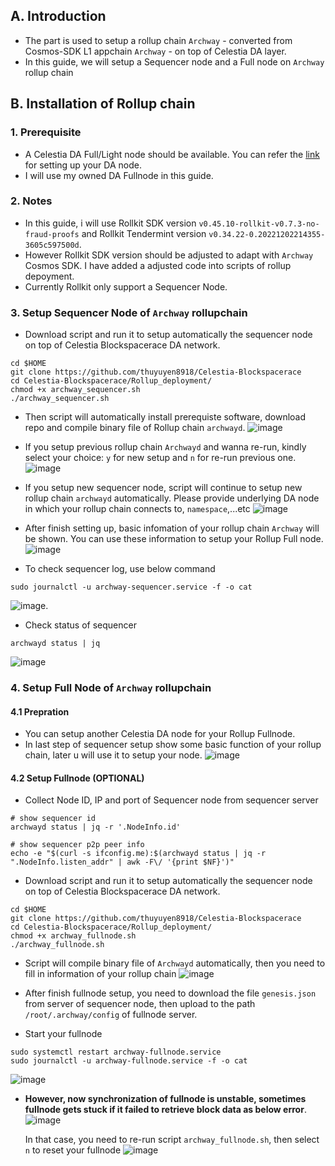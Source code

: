 ## A. Introduction
- The part is used to setup a rollup chain `Archway` - converted from Cosmos-SDK L1 appchain `Archway` - on top of Celestia DA layer.
- In this guide, we will setup a Sequencer node and a Full node on `Archway` rollup chain

## B. Installation of Rollup chain
### 1. Prerequisite
- A Celestia DA Full/Light node should be available. You can refer the [link](https://docs.celestia.org/nodes/celestia-node) for setting up your DA node. 
- I will use my owned DA Fullnode in this guide.

### 2. Notes
- In this guide, i will use Rollkit SDK version `v0.45.10-rollkit-v0.7.3-no-fraud-proofs` and Rollkit Tendermint version `v0.34.22-0.20221202214355-3605c597500d`.
- However Rollkit SDK version should be adjusted to adapt with `Archway` Cosmos SDK. I have added a adjusted code into scripts of rollup depoyment.
- Currently Rollkit only support a Sequencer Node.

### 3. Setup Sequencer Node of `Archway` rollupchain
- Download script and run it to setup automatically the sequencer node on top of Celestia Blockspacerace DA network.
```
cd $HOME
git clone https://github.com/thuyuyen8918/Celestia-Blockspacerace
cd Celestia-Blockspacerace/Rollup_deployment/
chmod +x archway_sequencer.sh
./archway_sequencer.sh
```
- Then script will automatically install prerequiste software, download repo and compile binary file of Rollup chain `archwayd`.
  ![image](https://github.com/thuyuyen8918/Celestia-Blockspacerace/assets/109055532/0a3646fa-5d2c-4a65-8e2d-1e9c0fd920d7)

- If you setup previous rollup chain `Archwayd` and wanna re-run, kindly select your choice: `y` for new setup and `n` for re-run previous one.
  ![image](https://github.com/thuyuyen8918/Celestia-Blockspacerace/assets/109055532/9c119bb1-caaa-417d-98d8-22ca79f8108b)

- If you setup new sequencer node, script will continue to setup new rollup chain `archwayd` automatically. Please provide underlying DA node in which your rollup chain connects to, `namespace`,...etc
  ![image](https://github.com/thuyuyen8918/Celestia-Blockspacerace/assets/109055532/3c7f0339-44ab-405a-a9c5-a032f96d1452)

- After finish setting up, basic infomation of your rollup chain `Archway` will be shown. You can use these information to setup your Rollup Full node.
  ![image](https://github.com/thuyuyen8918/Celestia-Blockspacerace/assets/109055532/9427015f-81f0-46f2-b221-985a67b90f4c)

- To check sequencer log, use below command
```
sudo journalctl -u archway-sequencer.service -f -o cat
```
  ![image](https://github.com/thuyuyen8918/Celestia-Blockspacerace/assets/109055532/3c7e9e08-2b98-4e22-bcdd-188f00ad081d).

- Check status of sequencer
```
archwayd status | jq
```
  ![image](https://github.com/thuyuyen8918/Celestia-Blockspacerace/assets/109055532/a7b07ed9-ad31-496e-98de-29778f86470d)


### 4. Setup Full Node of `Archway` rollupchain
#### 4.1 Prepration
- You can setup another Celestia DA node for your Rollup Fullnode.
- In last step of sequencer setup show some basic function of your rollup chain, later u will use it to setup your node.
  ![image](https://github.com/thuyuyen8918/Celestia-Blockspacerace/assets/109055532/9427015f-81f0-46f2-b221-985a67b90f4c)

#### 4.2 Setup Fullnode (OPTIONAL)
- Collect Node ID, IP and port of Sequencer node from sequencer server
```
# show sequencer id
archwayd status | jq -r '.NodeInfo.id'

# show sequencer p2p peer info
echo -e "$(curl -s ifconfig.me):$(archwayd status | jq -r ".NodeInfo.listen_addr" | awk -F\/ '{print $NF}')"
```
- Download script and run it to setup automatically the sequencer node on top of Celestia Blockspacerace DA network.
```
cd $HOME
git clone https://github.com/thuyuyen8918/Celestia-Blockspacerace
cd Celestia-Blockspacerace/Rollup_deployment/
chmod +x archway_fullnode.sh
./archway_fullnode.sh
```

- Script will compile binary file of `Archwayd` automatically, then you need to fill in information of your rollup chain
  ![image](https://github.com/thuyuyen8918/Celestia-Blockspacerace/assets/109055532/dd7a3977-b102-450c-995e-bafcaa13f99e)

- After finish fullnode setup, you need to download the file `genesis.json` from server of sequencer node, then upload to the path `/root/.archway/config` of fullnode server.

- Start your fullnode 
```
sudo systemctl restart archway-fullnode.service
sudo journalctl -u archway-fullnode.service -f -o cat
```
  ![image](https://github.com/thuyuyen8918/Celestia-Blockspacerace/assets/109055532/2cb36278-1c98-4b3e-8982-3e2035ae0527)

- **However, now synchronization of fullnode is unstable, sometimes fullnode gets stuck if it failed to retrieve block data as below error**.
  ![image](https://github.com/thuyuyen8918/Celestia-Blockspacerace/assets/109055532/50cf7474-f411-45a5-8ed0-24be75e1e46c)
  
  In that case, you need to re-run script `archway_fullnode.sh`, then select `n` to reset your fullnode
  ![image](https://github.com/thuyuyen8918/Celestia-Blockspacerace/assets/109055532/7b5e08a3-5650-454d-89f0-5f2d1d1f43fd)



